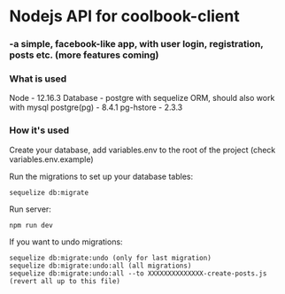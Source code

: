 # Nodejs API for coolbook-client
### -a simple, facebook-like app, with user login, registration, posts etc. (more features coming)

### What is used

Node - 12.16.3
Database - postgre with sequelize ORM, should also work with mysql
postgre(pg) - 8.4.1
pg-hstore - 2.3.3

### How it's used

Create your database, add variables.env to the root of the project (check variables.env.example)

Run the migrations to set up your database tables:
```
sequelize db:migrate
```

Run server:
```
npm run dev
```

If you want to undo migrations:
```
sequelize db:migrate:undo (only for last migration)
sequelize db:migrate:undo:all (all migrations)
sequelize db:migrate:undo:all --to XXXXXXXXXXXXXX-create-posts.js (revert all up to this file)
```
